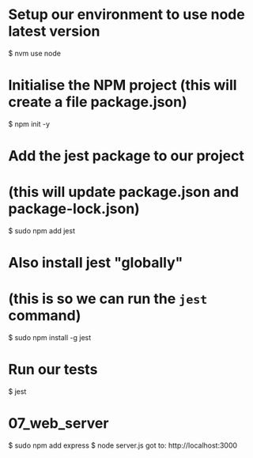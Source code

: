 # Setup our environment to use node latest version
$ nvm use node

# Initialise the NPM project (this will create a file package.json)
$ npm init -y

# Add the jest package to our project
# (this will update package.json and package-lock.json)
$ sudo npm add jest

# Also install jest "globally"
# (this is so we can run the `jest` command)
$ sudo npm install -g jest

# Run our tests
$ jest

# 07_web_server
$ sudo npm add express
$ node server.js
got to: http://localhost:3000